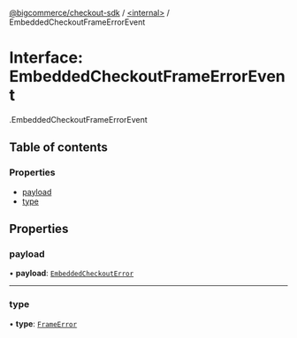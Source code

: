 [@bigcommerce/checkout-sdk](../README.md) / [<internal\>](../modules/internal_.md) / EmbeddedCheckoutFrameErrorEvent

# Interface: EmbeddedCheckoutFrameErrorEvent

[<internal>](../modules/internal_.md).EmbeddedCheckoutFrameErrorEvent

## Table of contents

### Properties

- [payload](internal_.EmbeddedCheckoutFrameErrorEvent.md#payload)
- [type](internal_.EmbeddedCheckoutFrameErrorEvent.md#type)

## Properties

### payload

• **payload**: [`EmbeddedCheckoutError`](internal_.EmbeddedCheckoutError.md)

___

### type

• **type**: [`FrameError`](../modules/internal_.md#frameerror)
